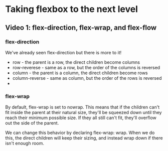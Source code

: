 # Taking flexbox to the next level

## Video 1: flex-direction, flex-wrap, and flex-flow

### flex-direction

We've already seen flex-direction but there is more to it!

- row - the parent is a row, the direct children become columns
- row-reverese - same as a row, but the order of the columns is reversed
- column - the parent is a column, the direct children become rows
- column-reverse - same as column, but the order of the rows is reversed
- 
### flex-wrap

By default, flex-wrap is set to nowrap. This means that if the children can't fit inside the parent at their natural size, they'll be squeezed down until they reach their minimum possible size. If they all still can't fit, they'll overflow out the side of the parent.

We can change this behavior by declaring flex-wrap: wrap. When we do this, the direct children will keep their sizing, and instead wrap down if there isn't enough room.

## 
